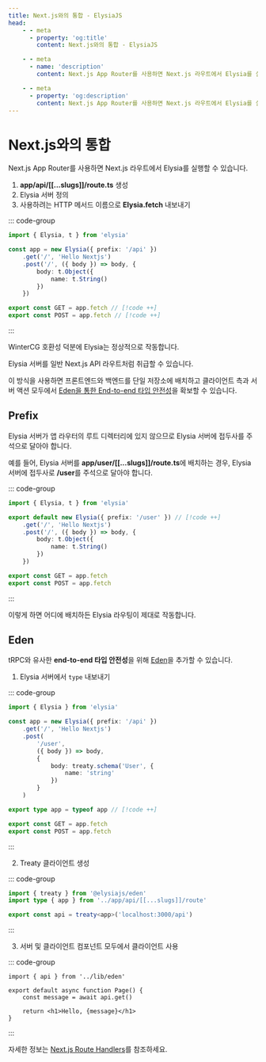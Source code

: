```yaml
---
title: Next.js와의 통합 - ElysiaJS
head:
    - - meta
      - property: 'og:title'
        content: Next.js와의 통합 - ElysiaJS

    - - meta
      - name: 'description'
        content: Next.js App Router를 사용하면 Next.js 라우트에서 Elysia를 실행할 수 있습니다. WinterCG 호환성 덕분에 Elysia는 정상적으로 작동합니다.

    - - meta
      - property: 'og:description'
        content: Next.js App Router를 사용하면 Next.js 라우트에서 Elysia를 실행할 수 있습니다. WinterCG 호환성 덕분에 Elysia는 정상적으로 작동합니다.
---
```


# Next.js와의 통합

Next.js App Router를 사용하면 Next.js 라우트에서 Elysia를 실행할 수 있습니다.

1. **app/api/[[...slugs]]/route.ts** 생성
2. Elysia 서버 정의
3. 사용하려는 HTTP 메서드 이름으로 **Elysia.fetch** 내보내기

::: code-group

```typescript [app/api/[[...slugs]]/route.ts]
import { Elysia, t } from 'elysia'

const app = new Elysia({ prefix: '/api' })
    .get('/', 'Hello Nextjs')
    .post('/', ({ body }) => body, {
        body: t.Object({
            name: t.String()
        })
    })

export const GET = app.fetch // [!code ++]
export const POST = app.fetch // [!code ++]
```

:::

WinterCG 호환성 덕분에 Elysia는 정상적으로 작동합니다.

Elysia 서버를 일반 Next.js API 라우트처럼 취급할 수 있습니다.

이 방식을 사용하면 프론트엔드와 백엔드를 단일 저장소에 배치하고 클라이언트 측과 서버 액션 모두에서 [Eden을 통한 End-to-end 타입 안전성](/eden/overview)을 확보할 수 있습니다.

## Prefix

Elysia 서버가 앱 라우터의 루트 디렉터리에 있지 않으므로 Elysia 서버에 접두사를 주석으로 달아야 합니다.

예를 들어, Elysia 서버를 **app/user/[[...slugs]]/route.ts**에 배치하는 경우, Elysia 서버에 접두사로 **/user**를 주석으로 달아야 합니다.

::: code-group

```typescript [app/user/[[...slugs]]/route.ts]
import { Elysia, t } from 'elysia'

export default new Elysia({ prefix: '/user' }) // [!code ++]
	.get('/', 'Hello Nextjs')
    .post('/', ({ body }) => body, {
        body: t.Object({
            name: t.String()
        })
    })

export const GET = app.fetch
export const POST = app.fetch
```

:::

이렇게 하면 어디에 배치하든 Elysia 라우팅이 제대로 작동합니다.

## Eden

tRPC와 유사한 **end-to-end 타입 안전성**을 위해 [Eden](/eden/overview)을 추가할 수 있습니다.

1. Elysia 서버에서 `type` 내보내기

::: code-group

```typescript [app/api/[[...slugs]]/route.ts]
import { Elysia } from 'elysia'

const app = new Elysia({ prefix: '/api' })
	.get('/', 'Hello Nextjs')
	.post(
		'/user',
		({ body }) => body,
		{
			body: treaty.schema('User', {
				name: 'string'
			})
		}
	)

export type app = typeof app // [!code ++]

export const GET = app.fetch
export const POST = app.fetch
```

:::

2. Treaty 클라이언트 생성

::: code-group

```typescript [lib/eden.ts]
import { treaty } from '@elysiajs/eden'
import type { app } from '../app/api/[[...slugs]]/route'

export const api = treaty<app>('localhost:3000/api')
```

:::

3. 서버 및 클라이언트 컴포넌트 모두에서 클라이언트 사용

::: code-group

```tsx [app/page.tsx]
import { api } from '../lib/eden'

export default async function Page() {
	const message = await api.get()

	return <h1>Hello, {message}</h1>
}
```

:::

자세한 정보는 [Next.js Route Handlers](https://nextjs.org/docs/app/building-your-application/routing/route-handlers#static-route-handlers)를 참조하세요.
